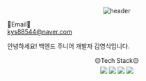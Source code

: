 <p align="center">
  <img src="https://capsule-render.vercel.app/api?type=soft&color=auto&text=welcome!" alt="header">
</p>

<p align="center">

  📧Email📧<br>
  kys88544@naver.com
  
</p>

<p align="center">
  
  안녕하세요! 백엔드 주니어 개발자 김영식입니다.

</p>

<p align="center">
  🟡Tech Stack🟡<br>
  <img src="https://img.shields.io/badge/Java-007396?style=for-the-badge&logo=OpenJDK&logoColor=white"/>
  <img src="https://img.shields.io/badge/Spring-6DB33F?style=for-the-badge&logo=Spring&logoColor=white">
  <img src="https://img.shields.io/badge/SpringBoot-6DB33F?style=for-the-badge&logo=SpringBoot&logoColor=white">
  <img src="https://img.shields.io/badge/MySQL-4479A1?style=for-the-badge&logo=MySQL&logoColor=white"/>
</p>
